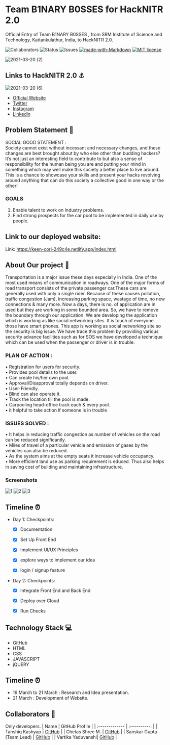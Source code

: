 # Team B1NARY B0SSES for HackNITR 2.0

Official Entry of Team B1NARY B0SSES , from SRM Institute of Science and Technology, Kattankulathur, India, to HackNITR 2.0. <br>

![Collaborators](https://img.shields.io/badge/collaborators-4-red)
![Status](https://img.shields.io/badge/status-working-orange)
![Issues](https://img.shields.io/badge/issues-0-blue)
[![made-with-Markdown](https://img.shields.io/badge/Made%20with-Markdown-1f425f.svg)](http://commonmark.org)
[![MIT license](https://img.shields.io/badge/License-MIT-blue.svg)](https://lbesson.mit-license.org/) 

![2021-03-20 (2)](https://user-images.githubusercontent.com/75165587/111859926-46112700-896a-11eb-85e5-f779c4376c15.png)

## Links to HackNITR 2.0 ⚓

![2021-03-20 (6)](https://user-images.githubusercontent.com/75165587/111860070-0a2a9180-896b-11eb-8dab-a7487a318afa.png)
- [Official Website]( https://hacknitr.tech/)
- [Twitter]( https://twitter.com/hacknitr?s=09)
- [Instagram]( https://instagram.com/hacknitr?igshid=q4c47m1kolyz)
- [Linkedln]( https://www.linkedin.com/company/hacknitr)



## Problem Statement 🚧
SOCIAL GOOD STATEMENT : <br>
Society cannot exist without incessant and necessary changes, and these changes are best brought about by who else other than budding hackers? It’s not just an interesting field to contribute to but also a sense of responsibility for the human being you are and putting your mind in something which may well make this society a better place to live around. This is a chance to showcase your skills and present your hacks revolving around anything that can do this society a collective good in one way or the other!


### GOALS
1. Enable talent to work on Industry problems.
2. Find strong prospects for the car pool to be implemented in daily use by people.

## **Link to our deployed website:** 
Link:  https://keen-cori-249c4e.netlify.app/index.html

## About Our project 🔧

Transportation is a major issue these days especially in India. One of the most used means of communication in roadways. One of the major forms of road transport consists of the private passenger car.These cars are generally used with only a single rider. Because of these causes pollution, traffic congestion (Jam), increasing parking space, wastage of time, no new connections & many more. Now a days, there is no. of application are in used but they are working in some bounded area. So, we have to remove the boundary through our application. We are developing the application which is working as like social networking sites. It is touch of everyone those have smart phones. This app is working as social networking site so the security is big issue. We have trace this problem by providing various security advance facilities such as for SOS we have developed a technique which can be used when the passenger or driver is in trouble.

### PLAN OF ACTION : 
• Registration for users for security. <br>
• Provides pool details to the user. <br>
• Can create his/her own pool. <br>
• Approval/Disapproval totally depends on driver. <br>
• User-Friendly. <br>
• Blind can also operate it. <br>
• Track the location till the pool is made. <br>
• Carpooling head-office track each & every pool. <br>
• it helpful to take action if someone is in trouble <br>

### ISSUES SOLVED : 
• It helps in reducing traffic congestion as number of vehicles on the road can be reduced significantly. <br>
• Miles of travel of a particular vehicle and emission of gases by the vehicles can also be reduced. <br>
• As the system aims at the empty seats it increase vehicle occupancy. <br>
• More efficient land use as parking requirement is educed. Thus also helps in saving cost of building and maintaining infrastructure. <br>


### Screenshots
![1](https://user-images.githubusercontent.com/75165587/111880399-4ee91380-89d1-11eb-97a5-2617519b5c7d.jpeg)
![2](https://user-images.githubusercontent.com/75165587/111880403-60cab680-89d1-11eb-989c-de20b1a8bf96.jpeg)
![3](https://user-images.githubusercontent.com/75165587/111880406-6a541e80-89d1-11eb-830e-efe89a47b0b4.jpeg)



## Timeline ⏰

- Day 1: Checkpoints:
   - [x] Documentation
   - [x] Set Up Front End
   - [x] Implement UI/UX Principles
   - [x] explore ways to implement our idea
   - [x]  login / signup feature

   
- Day 2: Checkpoints:
   - [x] Integrate Front End and Back End
   - [x] Deploy over Cloud
   - [x] Run Checks


## Technology Stack 💻

- GitHub
- HTML
- CSS
- JAVASCRIPT
- jQUERY

## Timeline ⏰
* 19 March to 21 March : Research and Idea presentation.
* 21 March : Development of Website.


## Collaborators 🤖

Only developers.
| Name      | GitHub Profile     |
| :------------- | :----------: |
|  Tanshiq Kashyap | [GitHub]( https://github.com/Tanishq2505) |
|  Chetas Shree M.   | [GitHub](https://github.com/ChetasShree ) |
|  Sanskar Gupta (Team Lead) | [GitHub]( https://github.com/sanskar0901) |
|  Vartika Yaduvanshi| [GitHub]( https://github.com/Vartika511) |
